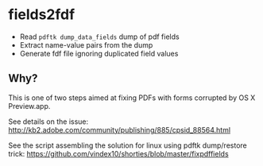 fields2fdf
==========

* Read `pdftk dump_data_fields` dump of pdf fields
* Extract name-value pairs from the dump
* Generate fdf file ignoring duplicated field values

Why?
----

This is one of two steps aimed at fixing PDFs with forms corrupted by OS X Preview.app.

See details on the issue: http://kb2.adobe.com/community/publishing/885/cpsid_88564.html

See the script assembling the solution for linux using pdftk dump/restore trick: https://github.com/vindex10/shorties/blob/master/fixpdffields

